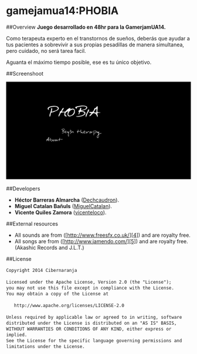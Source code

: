 
gamejamua14:PHOBIA
========

##Overview
**Juego desarrollado en 48hr para la GamerjamUA14.**

Como terapeuta experto en el transtornos de sueños, deberás que ayudar a tus pacientes a sobrevivir a sus propias pesadillas de manera simultanea, pero cuidado, no será tarea facil.

Aguanta el máximo tiempo posible, ese es tu único objetivo.

##Screenshoot

![](https://raw.githubusercontent.com/Dechcaudron/gamejamua14/master/Images/menu.png)


##Developers
* **Héctor Barreras Almarcha** ([Dechcaudron][1]).
* **Miguel Catalan Bañuls** ([MiguelCatalan][2]).
* **Vicente Quiles Zamora** ([vicenteloco][3]).

##External resources
* All sounds are from ([http://www.freesfx.co.uk/][4]) and are royalty free.
* All songs are from ([http://www.jamendo.com/][5]) and are royalty free. (Akashic Records and J.L.T.)


##License

	Copyright 2014 Cibernaranja

   	Licensed under the Apache License, Version 2.0 (the "License");
   	you may not use this file except in compliance with the License.
   	You may obtain a copy of the License at

       http://www.apache.org/licenses/LICENSE-2.0

   	Unless required by applicable law or agreed to in writing, software
   	distributed under the License is distributed on an "AS IS" BASIS,
   	WITHOUT WARRANTIES OR CONDITIONS OF ANY KIND, either express or implied.
   	See the License for the specific language governing permissions and
   	limitations under the License.



[1]: https://github.com/Dechcaudron
[2]: https://github.com/MiguelCatalan
[3]: https://github.com/vicenteloco
[4]: http://www.freesfx.co.uk/
[5]: http://www.jamendo.com/

